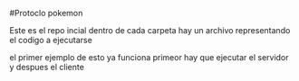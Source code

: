 #Protoclo pokemon

Este es el repo incial dentro de cada carpeta hay un archivo representando el codigo a ejecutarse


el primer ejemplo de esto ya funciona primeor hay que ejecutar el servidor y despues el cliente 